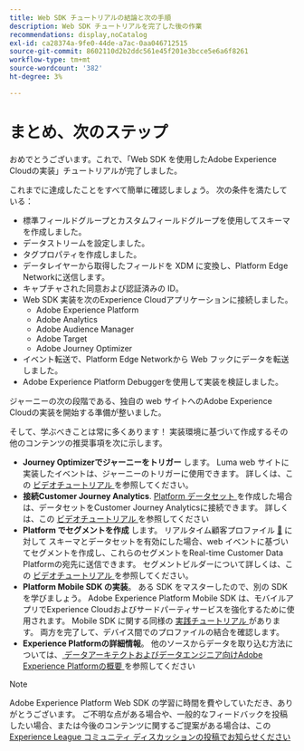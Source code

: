 ```yaml
---
title: Web SDK チュートリアルの結論と次の手順
description: Web SDK チュートリアルを完了した後の作業
recommendations: display,noCatalog
exl-id: ca28374a-9fe0-44de-a7ac-0aa046712515
source-git-commit: 8602110d2b2ddc561e45f201e3bcce5e6a6f8261
workflow-type: tm+mt
source-wordcount: '382'
ht-degree: 3%

---
```


# まとめ、次のステップ

おめでとうございます。これで、「Web SDK を使用したAdobe Experience Cloudの実装」チュートリアルが完了しました。

これまでに達成したことをすべて簡単に確認しましょう。 次の条件を満たしている：

* 標準フィールドグループとカスタムフィールドグループを使用してスキーマを作成しました。
* データストリームを設定しました。
* タグプロパティを作成しました。
* データレイヤーから取得したフィールドを XDM に変換し、Platform Edge Networkに送信します。
* キャプチャされた同意および認証済みの ID。
* Web SDK 実装を次のExperience Cloudアプリケーションに接続しました。
   * Adobe Experience Platform
   * Adobe Analytics
   * Adobe Audience Manager
   * Adobe Target
   * Adobe Journey Optimizer
* イベント転送で、Platform Edge Networkから Web フックにデータを転送しました。
* Adobe Experience Platform Debuggerを使用して実装を検証しました。

ジャーニーの次の段階である、独自の web サイトへのAdobe Experience Cloudの実装を開始する準備が整いました。

そして、学ぶべきことは常に多くあります！ 実装環境に基づいて作成するその他のコンテンツの推奨事項を次に示します。


* **Journey Optimizerでジャーニーをトリガー** します。 Luma web サイトに実装したイベントは、ジャーニーのトリガーに使用できます。 詳しくは、この [ ビデオチュートリアル ](https://experienceleague.adobe.com/ja/docs/journey-optimizer-learn/tutorials/create-journeys/use-case-transactional-journey) を参照してください。
* **接続Customer Journey Analytics**. [Platform データセット ](setup-experience-platform.md) を作成した場合は、データセットをCustomer Journey Analyticsに接続できます。 詳しくは、この [ ビデオチュートリアル ](https://experienceleague.adobe.com/ja/docs/customer-journey-analytics-learn/tutorials/connections/connecting-customer-journey-analytics-to-data-sources-in-platform) を参照してください
* **Platform でセグメントを作成** します。 リアルタイム顧客プロファイル [&#128279;](setup-experience-platform.md) に対して  スキーマとデータセットを有効にした場合、web イベントに基づいてセグメントを作成し、これらのセグメントをReal-time Customer Data Platformの宛先に送信できます。 セグメントビルダーについて詳しくは、この [ ビデオチュートリアル ](https://experienceleague.adobe.com/ja/docs/platform-learn/tutorials/audiences/create-audiences) を参照してください。
* **Platform Mobile SDK の実装**。 ある SDK をマスターしたので、別の SDK を学びましょう。 Adobe Experience Platform Mobile SDK は、モバイルアプリでExperience Cloudおよびサードパーティサービスを強化するために使用されます。 Mobile SDK に関する同様の [ 実践チュートリアル ](https://experienceleague.adobe.com/ja/docs/platform-learn/implement-mobile-sdk/overview) があります。 両方を完了して、デバイス間でのプロファイルの結合を確認します。
* **Experience Platformの詳細情報**。 他のソースからデータを取り込む方法については、[ データアーキテクトおよびデータエンジニア向けAdobe Experience Platformの概要 ](https://experienceleague.adobe.com/ja/docs/platform-learn/getting-started-for-data-architects-and-data-engineers/overview) を参照してください


>[!NOTE]
>
>Adobe Experience Platform Web SDK の学習に時間を費やしていただき、ありがとうございます。 ご不明な点がある場合や、一般的なフィードバックを投稿したい場合、または今後のコンテンツに関するご提案がある場合は、この [Experience League コミュニティ ディスカッションの投稿でお知らせください ](https://experienceleaguecommunities.adobe.com/t5/adobe-experience-platform-data/tutorial-discussion-implement-adobe-experience-cloud-with-web/td-p/444996?profile.language=ja)
